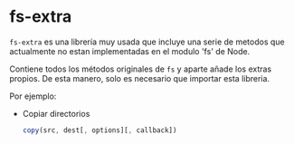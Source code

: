 # fs-extra

`fs-extra` es una librería muy usada que incluye una serie de metodos que actualmente no estan implementadas en el modulo 'fs' de Node.

Contiene todos los métodos originales de `fs` y aparte añade los extras propios. De esta manero, solo es necesario que importar esta libreria.

Por ejemplo:

- Copiar directorios

  ```js
  copy(src, dest[, options][, callback])
  ```
